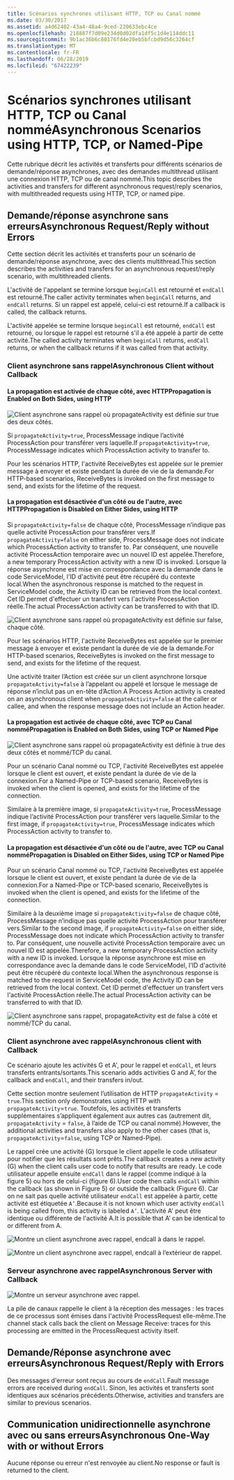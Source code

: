 ```yaml
---
title: Scénarios synchrones utilisant HTTP, TCP ou Canal nommé
ms.date: 03/30/2017
ms.assetid: a4d62402-43a4-48a4-9ced-220633ebc4ce
ms.openlocfilehash: 218887f7d09e234d0d02dfa1df5c1d4e114ddc11
ms.sourcegitcommit: 9b1ac36b6c80176fd4e20eb5bfcbd9d56c3264cf
ms.translationtype: MT
ms.contentlocale: fr-FR
ms.lasthandoff: 06/28/2019
ms.locfileid: "67422239"
---
```

# <a name="asynchronous-scenarios-using-http-tcp-or-named-pipe"></a><span data-ttu-id="c568f-102">Scénarios synchrones utilisant HTTP, TCP ou Canal nommé</span><span class="sxs-lookup"><span data-stu-id="c568f-102">Asynchronous Scenarios using HTTP, TCP, or Named-Pipe</span></span>
<span data-ttu-id="c568f-103">Cette rubrique décrit les activités et transferts pour différents scénarios de demande/réponse asynchrones, avec des demandes multithread utilisant une connexion HTTP, TCP ou de canal nommé.</span><span class="sxs-lookup"><span data-stu-id="c568f-103">This topic describes the activities and transfers for different asynchronous request/reply scenarios, with multithreaded requests using HTTP, TCP, or named pipe.</span></span>  
  
## <a name="asynchronous-requestreply-without-errors"></a><span data-ttu-id="c568f-104">Demande/réponse asynchrone sans erreurs</span><span class="sxs-lookup"><span data-stu-id="c568f-104">Asynchronous Request/Reply without Errors</span></span>  
 <span data-ttu-id="c568f-105">Cette section décrit les activités et transferts pour un scénario de demande/réponse asynchrone, avec des clients multithread.</span><span class="sxs-lookup"><span data-stu-id="c568f-105">This section describes the activities and transfers for an asynchronous request/reply scenario, with multithreaded clients.</span></span>  
  
 <span data-ttu-id="c568f-106">L'activité de l'appelant se termine lorsque `beginCall` est retourné et `endCall` est retourné.</span><span class="sxs-lookup"><span data-stu-id="c568f-106">The caller activity terminates when `beginCall` returns, and `endCall` returns.</span></span> <span data-ttu-id="c568f-107">Si un rappel est appelé, celui-ci est retourné.</span><span class="sxs-lookup"><span data-stu-id="c568f-107">If a callback is called, the callback returns.</span></span>  
  
 <span data-ttu-id="c568f-108">L'activité appelée se termine lorsque `beginCall` est retourné, `endCall` est retourné, ou lorsque le rappel est retourné s'il a été appelé à partir de cette activité.</span><span class="sxs-lookup"><span data-stu-id="c568f-108">The called activity terminates when `beginCall` returns, `endCall` returns, or when the callback returns if it was called from that activity.</span></span>  
  
### <a name="asynchronous-client-without-callback"></a><span data-ttu-id="c568f-109">Client asynchrone sans rappel</span><span class="sxs-lookup"><span data-stu-id="c568f-109">Asynchronous Client without Callback</span></span>  
  
#### <a name="propagation-is-enabled-on-both-sides-using-http"></a><span data-ttu-id="c568f-110">La propagation est activée de chaque côté, avec HTTP</span><span class="sxs-lookup"><span data-stu-id="c568f-110">Propagation is Enabled on Both Sides, using HTTP</span></span>  
 ![Client asynchrone sans rappel où propagateActivity est définie sur true des deux côtés.](./media/asynchronous-scenarios-using-http-tcp-or-named-pipe/asynchronous-client-no-callback.gif)   
  
 <span data-ttu-id="c568f-112">Si `propagateActivity=true`, ProcessMessage indique l’activité ProcessAction pour transférer vers laquelle.</span><span class="sxs-lookup"><span data-stu-id="c568f-112">If `propagateActivity=true`, ProcessMessage indicates which ProcessAction activity to transfer to.</span></span>  
  
 <span data-ttu-id="c568f-113">Pour les scénarios HTTP, l'activité ReceiveBytes est appelée sur le premier message à envoyer et existe pendant la durée de vie de la demande.</span><span class="sxs-lookup"><span data-stu-id="c568f-113">For HTTP-based scenarios, ReceiveBytes is invoked on the first message to send, and exists for the lifetime of the request.</span></span>  
  
#### <a name="propagation-is-disabled-on-either-sides-using-http"></a><span data-ttu-id="c568f-114">La propagation est désactivée d'un côté ou de l'autre, avec HTTP</span><span class="sxs-lookup"><span data-stu-id="c568f-114">Propagation is Disabled on Either Sides, using HTTP</span></span>  
 <span data-ttu-id="c568f-115">Si `propagateActivity=false` de chaque côté, ProcessMessage n’indique pas quelle activité ProcessAction pour transférer vers.</span><span class="sxs-lookup"><span data-stu-id="c568f-115">If `propagateActivity=false` on either side, ProcessMessage does not indicate which ProcessAction activity to transfer to.</span></span> <span data-ttu-id="c568f-116">Par conséquent, une nouvelle activité ProcessAction temporaire avec un nouvel ID est appelée.</span><span class="sxs-lookup"><span data-stu-id="c568f-116">Therefore, a new temporary ProcessAction activity with a new ID is invoked.</span></span> <span data-ttu-id="c568f-117">Lorsque la réponse asynchrone est mise en correspondance avec la demande dans le code ServiceModel, l'ID d'activité peut être récupéré du contexte local.</span><span class="sxs-lookup"><span data-stu-id="c568f-117">When the asynchronous response is matched to the request in ServiceModel code, the Activity ID can be retrieved from the local context.</span></span> <span data-ttu-id="c568f-118">Cet ID permet d'effectuer un transfert vers l'activité ProcessAction réelle.</span><span class="sxs-lookup"><span data-stu-id="c568f-118">The actual ProcessAction activity can be transferred to with that ID.</span></span>  
  
 ![Client asynchrone sans rappel où propagateActivity est définie sur false, chaque côté.](./media/asynchronous-scenarios-using-http-tcp-or-named-pipe/asynchronous-scenario-propagation-disabled-either-side.gif)  
    
 <span data-ttu-id="c568f-120">Pour les scénarios HTTP, l'activité ReceiveBytes est appelée sur le premier message à envoyer et existe pendant la durée de vie de la demande.</span><span class="sxs-lookup"><span data-stu-id="c568f-120">For HTTP-based scenarios, ReceiveBytes is invoked on the first message to send, and exists for the lifetime of the request.</span></span>  
  
 <span data-ttu-id="c568f-121">Une activité traiter l’Action est créée sur un client asynchrone lorsque `propagateActivity=false` à l’appelant ou appelé et lorsque le message de réponse n’inclut pas un en-tête d’Action.</span><span class="sxs-lookup"><span data-stu-id="c568f-121">A Process Action activity is created on an asynchronous client when `propagateActivity=false` at the caller or callee, and when the response message does not include an Action header.</span></span>  
  
#### <a name="propagation-is-enabled-on-both-sides-using-tcp-or-named-pipe"></a><span data-ttu-id="c568f-122">La propagation est activée de chaque côté, avec TCP ou Canal nommé</span><span class="sxs-lookup"><span data-stu-id="c568f-122">Propagation is Enabled on Both Sides, using TCP or Named Pipe</span></span>  
 ![Client asynchrone sans rappel où propagateActivity est définie à true des deux côtés et nommé/TCP du canal.](./media/asynchronous-scenarios-using-http-tcp-or-named-pipe/asynchronous-scenario-propagation-enabled-using-tcp.gif)  
  
 <span data-ttu-id="c568f-124">Pour un scénario Canal nommé ou TCP, l'activité ReceiveBytes est appelée lorsque le client est ouvert, et existe pendant la durée de vie de la connexion.</span><span class="sxs-lookup"><span data-stu-id="c568f-124">For a Named-Pipe or TCP-based scenario, ReceiveBytes is invoked when the client is opened, and exists for the lifetime of the connection.</span></span>  
  
 <span data-ttu-id="c568f-125">Similaire à la première image, si `propagateActivity=true`, ProcessMessage indique l’activité ProcessAction pour transférer vers laquelle.</span><span class="sxs-lookup"><span data-stu-id="c568f-125">Similar to the first image, if `propagateActivity=true`, ProcessMessage indicates which ProcessAction activity to transfer to.</span></span>  
  
#### <a name="propagation-is-disabled-on-either-sides-using-tcp-or-named-pipe"></a><span data-ttu-id="c568f-126">La propagation est désactivée d'un côté ou de l'autre, avec TCP ou Canal nommé</span><span class="sxs-lookup"><span data-stu-id="c568f-126">Propagation is Disabled on Either Sides, using TCP or Named Pipe</span></span>  
 <span data-ttu-id="c568f-127">Pour un scénario Canal nommé ou TCP, l'activité ReceiveBytes est appelée lorsque le client est ouvert, et existe pendant la durée de vie de la connexion.</span><span class="sxs-lookup"><span data-stu-id="c568f-127">For a Named-Pipe or TCP-based scenario, ReceiveBytes is invoked when the client is opened, and exists for the lifetime of the connection.</span></span>  
  
 <span data-ttu-id="c568f-128">Similaire à la deuxième image si `propagateActivity=false` de chaque côté, ProcessMessage n’indique pas quelle activité ProcessAction pour transférer vers.</span><span class="sxs-lookup"><span data-stu-id="c568f-128">Similar to the second image, if `propagateActivity=false` on either side, ProcessMessage does not indicate which ProcessAction activity to transfer to.</span></span> <span data-ttu-id="c568f-129">Par conséquent, une nouvelle activité ProcessAction temporaire avec un nouvel ID est appelée.</span><span class="sxs-lookup"><span data-stu-id="c568f-129">Therefore, a new temporary ProcessAction activity with a new ID is invoked.</span></span> <span data-ttu-id="c568f-130">Lorsque la réponse asynchrone est mise en correspondance avec la demande dans le code ServiceModel, l'ID d'activité peut être récupéré du contexte local.</span><span class="sxs-lookup"><span data-stu-id="c568f-130">When the asynchronous response is matched to the request in ServiceModel code, the Activity ID can be retrieved from the local context.</span></span> <span data-ttu-id="c568f-131">Cet ID permet d'effectuer un transfert vers l'activité ProcessAction réelle.</span><span class="sxs-lookup"><span data-stu-id="c568f-131">The actual ProcessAction activity can be transferred to with that ID.</span></span>  
  
 ![Client asynchrone sans rappel, propagateActivity est de false à côté et nommé/TCP du canal.](./media/asynchronous-scenarios-using-http-tcp-or-named-pipe/asynchronous-scenario-propagation-disabled-using-tcp.gif)  
    
### <a name="asynchronous-client-with-callback"></a><span data-ttu-id="c568f-133">Client asynchrone avec rappel</span><span class="sxs-lookup"><span data-stu-id="c568f-133">Asynchronous client with Callback</span></span>  
 <span data-ttu-id="c568f-134">Ce scénario ajoute les activités G et A', pour le rappel et `endCall`, et leurs transferts entrants/sortants.</span><span class="sxs-lookup"><span data-stu-id="c568f-134">This scenario adds activities G and A’, for the callback and `endCall`, and their transfers in/out.</span></span>  
  
 <span data-ttu-id="c568f-135">Cette section montre seulement l’utilisation de HTTP `propagateActivity` = `true`.</span><span class="sxs-lookup"><span data-stu-id="c568f-135">This section only demonstrates using HTTP with `propagateActivity`=`true`.</span></span> <span data-ttu-id="c568f-136">Toutefois, les activités et transferts supplémentaires s’appliquent également aux autres cas (autrement dit, `propagateActivity` = `false`, à l’aide de TCP ou canal nommé).</span><span class="sxs-lookup"><span data-stu-id="c568f-136">However, the additional activities and transfers also apply to the other cases (that is, `propagateActivity`=`false`, using TCP or Named-Pipe).</span></span>  
  
 <span data-ttu-id="c568f-137">Le rappel crée une activité (G) lorsque le client appelle le code utilisateur pour notifier que les résultats sont prêts.</span><span class="sxs-lookup"><span data-stu-id="c568f-137">The callback creates a new activity (G) when the client calls user code to notify that results are ready.</span></span> <span data-ttu-id="c568f-138">Le code utilisateur appelle ensuite `endCall` dans le rappel (comme indiqué à la figure 5) ou hors de celui-ci (figure 6).</span><span class="sxs-lookup"><span data-stu-id="c568f-138">User code then calls `endCall` within the callback (as shown in Figure 5) or outside the callback (Figure 6).</span></span> <span data-ttu-id="c568f-139">Car on ne sait pas quelle activité utilisateur `endCall` est appelée à partir, cette activité est étiquetée `A’`.</span><span class="sxs-lookup"><span data-stu-id="c568f-139">Because it is not known which user activity `endCall` is being called from, this activity is labeled `A’`.</span></span> <span data-ttu-id="c568f-140">L'activité A' peut être identique ou différente de l'activité A.</span><span class="sxs-lookup"><span data-stu-id="c568f-140">It is possible that A’ can be identical to or different from A.</span></span>  
  
 ![Montre un client asynchrone avec rappel, endcall à dans le rappel.](./media/asynchronous-scenarios-using-http-tcp-or-named-pipe/asynchronous-client-callback-endcall-in-callback.gif)  
    
 ![Montre un client asynchrone avec rappel, endcall à l’extérieur de rappel.](./media/asynchronous-scenarios-using-http-tcp-or-named-pipe/asynchronous-client-callback-endcall-outside-callback.gif)  
    
### <a name="asynchronous-server-with-callback"></a><span data-ttu-id="c568f-143">Serveur asynchrone avec rappel</span><span class="sxs-lookup"><span data-stu-id="c568f-143">Asynchronous Server with Callback</span></span>  
 ![Montre un serveur asynchrone avec rappel.](./media/asynchronous-scenarios-using-http-tcp-or-named-pipe/asynchronous-server-callback.gif)  
    
 <span data-ttu-id="c568f-145">La pile de canaux rappelle le client à la réception des messages : les traces de ce processus sont émises dans l'activité ProcessRequest elle-même.</span><span class="sxs-lookup"><span data-stu-id="c568f-145">The channel stack calls back the client on Message Receive: traces for this processing are emitted in the ProcessRequest activity itself.</span></span>  
  
## <a name="asynchronous-requestreply-with-errors"></a><span data-ttu-id="c568f-146">Demande/Réponse asynchrone avec erreurs</span><span class="sxs-lookup"><span data-stu-id="c568f-146">Asynchronous Request/Reply with Errors</span></span>  
 <span data-ttu-id="c568f-147">Des messages d'erreur sont reçus au cours de `endCall`.</span><span class="sxs-lookup"><span data-stu-id="c568f-147">Fault message errors are received during `endCall`.</span></span> <span data-ttu-id="c568f-148">Sinon, les activités et transferts sont identiques aux scénarios précédents.</span><span class="sxs-lookup"><span data-stu-id="c568f-148">Otherwise, activities and transfers are similar to previous scenarios.</span></span>  
  
## <a name="asynchronous-one-way-with-or-without-errors"></a><span data-ttu-id="c568f-149">Communication unidirectionnelle asynchrone avec ou sans erreurs</span><span class="sxs-lookup"><span data-stu-id="c568f-149">Asynchronous One-Way with or without Errors</span></span>  
 <span data-ttu-id="c568f-150">Aucune réponse ou erreur n'est renvoyée au client.</span><span class="sxs-lookup"><span data-stu-id="c568f-150">No response or fault is returned to the client.</span></span>
